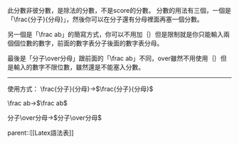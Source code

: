 此分數非彼分數，是除法的分數，不是score的分數。
分數的用法有三個，一個是「\\frac{分子}{分母}」，然後你可以在分子還有分母裡面再塞一個分數。

另一個是「\\frac ab」的簡寫方式，你可以不用加｛｝但是限制就是你只能輸入兩個個位數的數字，前面的數字表分子後面的數字表分母。

最後是「分子\\over分母」跟前面的「\\frac ab」不同，over雖然不用使用｛｝但是輸入的數字不限位數，雖然還是不能塞入分數。

---

使用方式：
\\frac{分子}{分母}$\rightarrow$$\frac{分子}{分母}$

\\frac ab$\rightarrow$$\frac ab$

分子\\over分母$\rightarrow$$分子\over分母$


parent::[[Latex語法表]]